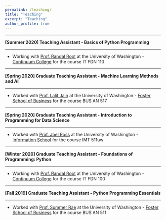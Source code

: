 ```yaml
---
permalink: /teaching/
title: "Teaching"
excerpt: "Teaching"
author_profile: true
---
```


-----
**[Summer 2020] Teaching Assistant - Basics of Python Programming**

-----
*	Working with [Prof. Randal Root](https://www.linkedin.com/in/randalroot/) at the University of Washington - [Continuum College](https://www.continuum.uw.edu/) for the course IT FDN 110
-----

**[Spring 2020] Graduate Teaching Assistant - Machine Learning Methods and AI**

-----
*	Worked with [Prof. Lalit Jain](https://www.linkedin.com/in/lalit-jain-87ab9223/) at the University of Washington - [Foster School of Business](https://foster.uw.edu/) for the course BUS AN 517

-----
**[Spring 2020] Graduate Teaching Assistant - Introduction to Programming for Data Science**

-----
*	Worked with [Prof. Joel Ross](https://www.linkedin.com/in/joel-ross-9192a31b/) at the University of Washington - [Information School](https://ischool.uw.edu/) for the course IMT 511uw

-----
**[Winter 2020] Graduate Teaching Assistant - Foundations of Programming: Python**

-----
*	Working with [Prof. Randal Root](https://www.linkedin.com/in/randalroot/) at the University of Washington - [Continuum College](https://www.continuum.uw.edu/) for the course IT FDN 100

-----
**[Fall 2019] Graduate Teaching Assistant - Python Programming Essentials**

-----
*	Worked with [Prof. Summer Rae](https://www.linkedin.com/in/summerela/) at the University of Washington - [Foster School of Business](https://foster.uw.edu/) for the course BUS AN 511
